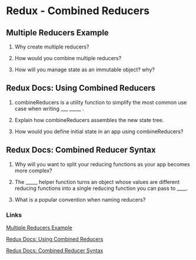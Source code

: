 # Redux - Combined Reducers

## Multiple Reducers Example
1. Why create multiple reducers?

2. How would you combine multiple reducers?

3. How will you manage state as an immutable object? why?

## Redux Docs: Using Combined Reducers
1. combineReducers is a utility function to simplify the most common use case when writing ___ _____ .

2. Explain how combineReducers assembles the new state tree.

3. How would you define initial state in an app using combineReducers?

## Redux Docs: Combined Reducer Syntax
1. Why will you want to split your reducing functions as your app becomes more complex?

2. The _____ helper function turns an object whose values are different reducing functions into a single reducing function you can pass to ____.

3. What is a popular convention when naming reducers?

### Links
[Multiple Reducers Example](https://www.youtube.com/watch?v=gBER4Or86hE)

[Redux Docs: Using Combined Reducers](https://redux.js.org/usage/structuring-reducers/using-combinereducers/)

[Redux Docs: Combined Reducer Syntax](https://redux.js.org/api/combinereducers/)